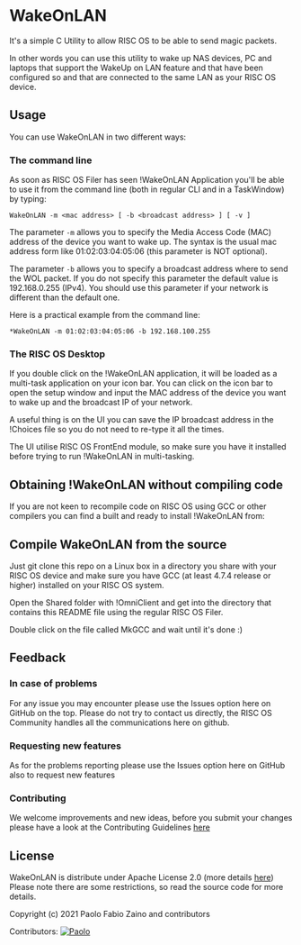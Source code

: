 # WakeOnLAN
It's a simple C Utility to allow RISC OS to be able to send magic packets.

In other words you can use this utility to wake up NAS devices, PC and laptops that support the WakeUp on LAN feature and that have been configured so and that are connected to the same LAN as your RISC OS device.

## Usage
You can use WakeOnLAN in two different ways:

### The command line
As soon as RISC OS Filer has seen !WakeOnLAN Application you'll be able to use it from the command line (both in regular CLI and in a TaskWindow) by typing:
```
WakeOnLAN -m <mac address> [ -b <broadcast address> ] [ -v ]
```
The parameter `-m` allows you to specify the Media Access Code (MAC) address of the device you want to wake up. The syntax is the usual mac address form like 01:02:03:04:05:06 (this parameter is NOT optional).

The parameter `-b` allows you to specify a broadcast address where to send the WOL packet. If you do not specify this parameter the default value is 192.168.0.255 (IPv4). You should use this parameter if your network is different than the default one.

Here is a practical example from the command line:
```
*WakeOnLAN -m 01:02:03:04:05:06 -b 192.168.100.255
```

### The RISC OS Desktop
If you double click on the !WakeOnLAN application, it will be loaded as a multi-task application on your icon bar. You can click on the icon bar to open the setup window and input the MAC address of the device you want to wake up and the broadcast IP of your network.

A useful thing is on the UI you can save the IP broadcast address in the !Choices file so you do not need to re-type it all the times.

The UI utilise RISC OS FrontEnd module, so make sure you have it installed before trying to run !WakeOnLAN in multi-tasking.

## Obtaining !WakeOnLAN without compiling code
If you are not keen to recompile code on RISC OS using GCC or other compilers you can find a built and ready to install !WakeOnLAN from:


## Compile WakeOnLAN from the source
Just git clone this repo on a Linux box in a directory you share with your RISC OS device and make sure you have GCC (at least 4.7.4 release or higher) installed on your RISC OS system.

Open the Shared folder with !OmniClient and get into the directory that contains this README file using the regular RISC OS Filer.

Double click on the file called MkGCC and wait until it's done :)

## Feedback

### In case of problems
For any issue you may encounter please use the Issues option here on GitHub on the top. Please do not try to contact us directly, the RISC OS Community handles all the communications here on github.

### Requesting new features
As for the problems reporting please use the Issues option here on GitHub also to request new features

### Contributing
We welcome improvements and new ideas, before you submit your changes please have a look at the Contributing Guidelines [here](CONTRIBUTING.md)

## License

WakeOnLAN is distribute under Apache License 2.0 (more details [here](LICENSE)) Please note there are some restrictions, so read the source code for more details.

Copyright (c) 2021 Paolo Fabio Zaino and contributors

Contributors:
[![Paolo](https://avatars.githubusercontent.com/u/8824337?v=4)](https://github.com/pzaino)
